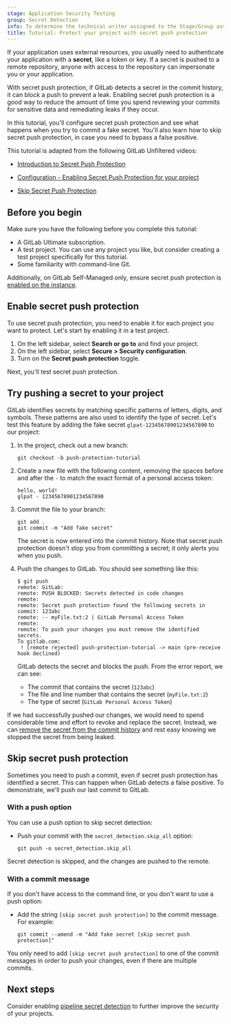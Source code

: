 ```yaml
---
stage: Application Security Testing
group: Secret Detection
info: To determine the technical writer assigned to the Stage/Group associated with this page, see https://handbook.gitlab.com/handbook/product/ux/technical-writing/#assignments
title: Tutorial: Protect your project with secret push protection
---
```


If your application uses external resources, you usually need to authenticate your
application with a **secret**, like a token or key. If a secret is pushed to a
remote repository, anyone with access to the repository can impersonate you or your
application.

With secret push protection, if GitLab detects a secret in the commit history,
it can block a push to prevent a leak. Enabling secret push protection is a good
way to reduce the amount of time you spend reviewing your commits for sensitive data
and remediating leaks if they occur.

In this tutorial, you'll configure secret push protection and see what happens when you try to commit a fake secret.
You'll also learn how to skip secret push protection, in case you need to bypass a false positive.

<i class="fa fa-youtube-play youtube" aria-hidden="true"></i>
This tutorial is adapted from the following GitLab Unfiltered videos:

- [Introduction to Secret Push Protection](https://www.youtube.com/watch?v=SFVuKx3hwNI)
<!-- Video published on 2024-06-21 -->
- [Configuration - Enabling Secret Push Protection for your project](https://www.youtube.com/watch?v=t1DJN6Vsmp0)
<!-- Video published on 2024-06-23 -->
- [Skip Secret Push Protection](https://www.youtube.com/watch?v=wBAhe_d2DkQ)
<!-- Video published on 2024-06-04 -->

## Before you begin

Make sure you have the following before you complete this tutorial:

- A GitLab Ultimate subscription.
- A test project. You can use any project you like, but consider creating a test project specifically for this tutorial.
- Some familiarity with command-line Git.

Additionally, on GitLab Self-Managed only, ensure secret push protection is
[enabled on the instance](secret_push_protection/index.md#allow-the-use-of-secret-push-protection-in-your-gitlab-instance).

## Enable secret push protection

To use secret push protection, you need to enable it for each project you want to protect.
Let's start by enabling it in a test project.

1. On the left sidebar, select **Search or go to** and find your project.
1. On the left sidebar, select **Secure > Security configuration**.
1. Turn on the **Secret push protection** toggle.

Next, you'll test secret push protection.

## Try pushing a secret to your project

GitLab identifies secrets by matching specific patterns of letters, digits, and symbols. These patterns
are also used to identify the type of secret.
Let's test this feature by adding the fake secret `glpat-12345678901234567890` to our project: <!-- gitleaks:allow -->

1. In the project, check out a new branch:

   ```shell
   git checkout -b push-protection-tutorial
   ```

1. Create a new file with the following content, removing the spaces before and after
   the `-` to match the exact format of a personal access token:

   ```plaintext
   hello, world!
   glpat - 12345678901234567890
   ```

1. Commit the file to your branch:

   ```shell
   git add .
   git commit -m "Add fake secret"
   ```

   The secret is now entered into the commit history. Note that secret push protection doesn't stop you from committing a secret; it only alerts you when you push.

1. Push the changes to GitLab. You should see something like this:

   ```shell
   $ git push
   remote: GitLab:
   remote: PUSH BLOCKED: Secrets detected in code changes
   remote:
   remote: Secret push protection found the following secrets in commit: 123abc
   remote: -- myFile.txt:2 | GitLab Personal Access Token
   remote:
   remote: To push your changes you must remove the identified secrets.
   To gitlab.com:
    ! [remote rejected] push-protection-tutorial -> main (pre-receive hook declined)
   ```

   GitLab detects the secret and blocks the push. From the error report, we can see:

   - The commit that contains the secret (`123abc`)
   - The file and line number that contains the secret (`myFile.txt:2`)
   - The type of secret (`GitLab Personal Access Token`)

If we had successfully pushed our changes, we would need to spend considerable time and effort to revoke and replace the secret.
Instead, we can [remove the secret from the commit history](remove_secrets_tutorial.md) and rest easy knowing we stopped the
secret from being leaked.

## Skip secret push protection

Sometimes you need to push a commit, even if secret push protection has identified a secret. This can happen when GitLab detects a false positive.
To demonstrate, we'll push our last commit to GitLab.

### With a push option

You can use a push option to skip secret detection:

- Push your commit with the `secret_detection.skip_all` option:

  ```shell
  git push -o secret_detection.skip_all
  ```

Secret detection is skipped, and the changes are pushed to the remote.

### With a commit message

If you don't have access to the command line, or you don't want to use a push option:

- Add the string `[skip secret push protection]` to the commit message. For example:

  ```shell
  git commit --amend -m "Add fake secret [skip secret push protection]"
  ```

You only need to add `[skip secret push protection]` to one of the commit messages in order to push your changes, even if there are multiple commits.

## Next steps

Consider enabling [pipeline secret detection](pipeline/index.md) to further improve the security of your projects.
